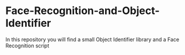 # Face-Recognition-and-Object-Identifier
In this repository you will find a small Object Identifier library and a Face Recognition script
